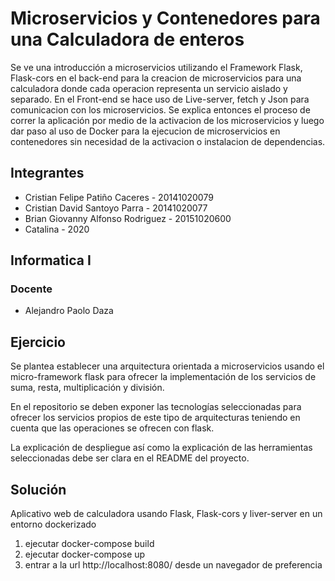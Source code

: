 # Microservicios y Contenedores para una Calculadora de enteros
Se ve una introducción a microservicios utilizando el Framework Flask, Flask-cors en el back-end para la creacion de microservicios para una calculadora donde cada operacion representa un servicio aislado y separado. En el Front-end se hace uso de Live-server, fetch y Json para comunicacion con los microservicios. Se explica entonces el proceso de correr la aplicación por medio de la activacion de los microservicios y luego dar paso al uso de Docker para la ejecucion de microservicios en contenedores sin necesidad de la activacion o instalacion de dependencias.

## Integrantes

* Cristian Felipe Patiño Caceres - 20141020079
* Cristian David Santoyo Parra - 20141020077 
* Brian Giovanny Alfonso Rodriguez - 20151020600
* Catalina - 2020

## Informatica I

### Docente

* Alejandro Paolo Daza 

## Ejercicio
Se plantea establecer una arquitectura orientada a microservicios usando el micro-framework flask para ofrecer la implementación de los servicios de suma, resta, multiplicación y división.

En el repositorio se deben exponer las tecnologías seleccionadas para ofrecer los servicios propios de este tipo de arquitecturas teniendo en cuenta que las operaciones se ofrecen con flask.

La explicación de despliegue así como la explicación de las herramientas seleccionadas debe ser clara en el README del proyecto.

## Solución 

Aplicativo web de calculadora usando Flask, Flask-cors y liver-server en un entorno dockerizado

1. ejecutar docker-compose build
2. ejecutar docker-compose up
3. entrar a la url http://localhost:8080/ desde un navegador de preferencia
